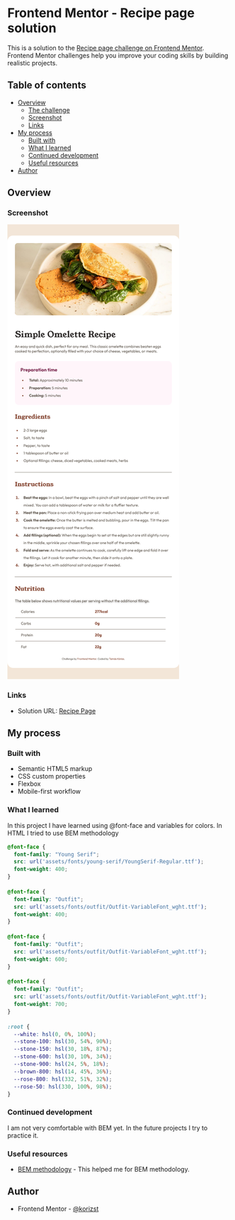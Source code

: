 # Frontend Mentor - Recipe page solution

This is a solution to the [Recipe page challenge on Frontend Mentor](https://www.frontendmentor.io/challenges/recipe-page-KiTsR8QQKm). Frontend Mentor challenges help you improve your coding skills by building realistic projects.

## Table of contents

- [Overview](#overview)
  - [The challenge](#the-challenge)
  - [Screenshot](#screenshot)
  - [Links](#links)
- [My process](#my-process)
  - [Built with](#built-with)
  - [What I learned](#what-i-learned)
  - [Continued development](#continued-development)
  - [Useful resources](#useful-resources)
- [Author](#author)

## Overview

### Screenshot

![Screenshot](screenshot.png "Screenshot")

### Links

- Solution URL: [Recipe Page](https://recipe-page-jswzkv7fd-korizsts-projects.vercel.app)

## My process

### Built with

- Semantic HTML5 markup
- CSS custom properties
- Flexbox
- Mobile-first workflow

### What I learned

In this project I have learned using @font-face and variables for colors. In HTML I tried to use BEM methodology

```css
@font-face {
  font-family: "Young Serif";
  src: url('assets/fonts/young-serif/YoungSerif-Regular.ttf');
  font-weight: 400;
}

@font-face {
  font-family: "Outfit";
  src: url('assets/fonts/outfit/Outfit-VariableFont_wght.ttf');
  font-weight: 400;
}

@font-face {
  font-family: "Outfit";
  src: url('assets/fonts/outfit/Outfit-VariableFont_wght.ttf');
  font-weight: 600;
}

@font-face {
  font-family: "Outfit";
  src: url('assets/fonts/outfit/Outfit-VariableFont_wght.ttf');
  font-weight: 700;
}

:root {
  --white: hsl(0, 0%, 100%);
  --stone-100: hsl(30, 54%, 90%);
  --stone-150: hsl(30, 18%, 87%);
  --stone-600: hsl(30, 10%, 34%);
  --stone-900: hsl(24, 5%, 18%);
  --brown-800: hsl(14, 45%, 36%);
  --rose-800: hsl(332, 51%, 32%);
  --rose-50: hsl(330, 100%, 98%);
}
```

### Continued development

I am not very comfortable with BEM yet. In the future projects I try to practice it.

### Useful resources

- [BEM methodology](https://medium.com/@shirleyberchel/bem-methodology-a-comprehensive-guide-to-css-optimization-88bbf282901e "BEM") - This helped me for BEM methodology.

## Author

- Frontend Mentor - [@korizst](https://www.frontendmentor.io/profile/korizst "Tamás Kórizs")
